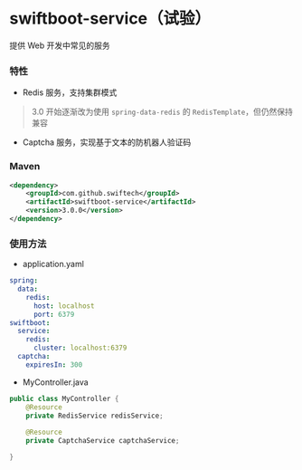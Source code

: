# swiftboot-service（试验）
提供 Web 开发中常见的服务

### 特性
* Redis 服务，支持集群模式
> 3.0 开始逐渐改为使用 `spring-data-redis` 的 `RedisTemplate`，但仍然保持兼容
* Captcha 服务，实现基于文本的防机器人验证码

### Maven

```xml
<dependency>
    <groupId>com.github.swiftech</groupId>
    <artifactId>swiftboot-service</artifactId>
    <version>3.0.0</version>
</dependency>

```
	
### 使用方法
* application.yaml
```yaml
spring:
  data:
    redis:
      host: localhost
      port: 6379
swiftboot:
  service:
    redis:
      cluster: localhost:6379
  captcha:
    expiresIn: 300
```

* MyController.java
```java
public class MyController {
    @Resource
    private RedisService redisService;
    
    @Resource
    private CaptchaService captchaService;

}
```